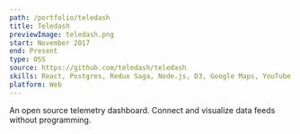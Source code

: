 ```yaml
---
path: /portfolio/teledash
title: Teledash
previewImage: teledash.png
start: November 2017
end: Present
type: OSS
source: https://github.com/teledash/teledash
skills: React, Postgres, Redux Saga, Node.js, D3, Google Maps, YouTube API
platform: Web
---
```


An open source telemetry dashboard. Connect and visualize data feeds without programming.
